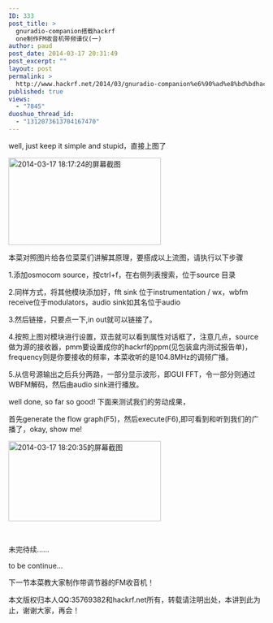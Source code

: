```yaml
---
ID: 333
post_title: >
  gnuradio-companion搭载hackrf
  one制作FM收音机带频谱仪(一)
author: paud
post_date: 2014-03-17 20:31:49
post_excerpt: ""
layout: post
permalink: >
  http://www.hackrf.net/2014/03/gnuradio-companion%e6%90%ad%e8%bd%bdhackrf-one%e5%88%b6%e4%bd%9cfm%e6%94%b6%e9%9f%b3%e6%9c%ba%e5%b8%a6%e9%a2%91%e8%b0%b1%e4%bb%aa%e4%b8%80/
published: true
views:
  - "7845"
duoshuo_thread_id:
  - "1312073613704167470"
---
```

well, just keep it simple and stupid，直接上图了

<a href="http://www.hackrf.net/wp-content/uploads/2014/03/2014-03-17-181724的屏幕截图.png"><img class="alignnone size-medium wp-image-337" alt="2014-03-17 18:17:24的屏幕截图" src="http://www.hackrf.net/wp-content/uploads/2014/03/2014-03-17-181724的屏幕截图-300x172.png" width="300" height="172" /></a>

本菜对照图片给各位菜菜们讲解其原理，要搭成以上流图，请执行以下步骤

1.添加osmocom source，按ctrl+f，在右侧列表搜索，位于source 目录

2.同样方式，将其他模块添加好，fft sink 位于instrumentation / wx，wbfm receive位于modulators，audio sink如其名位于audio

3.然后链接，只要点一下,in out就可以链接了。

4.按照上图对模块进行设置，双击就可以看到属性对话框了，注意几点，source做为源的接收器，pmm要设置成你的hackrf的ppm(见包装盒内测试报告单)，frequency则是你要接收的频率，本菜收听的是104.8MHz的调频广播。

5.从信号源输出之后兵分两路，一部分显示波形，即GUI FFT，令一部分则通过WBFM解码，然后由audio sink进行播放。

well done, so far so good! 下面来测试我们的劳动成果，

首先generate the flow graph(F5)，然后execute(F6),即可看到和听到我们的广播了，okay, show me!

<a href="http://www.hackrf.net/wp-content/uploads/2014/03/2014-03-17-182035的屏幕截图.png"><img class="alignnone size-medium wp-image-338" alt="2014-03-17 18:20:35的屏幕截图" src="http://www.hackrf.net/wp-content/uploads/2014/03/2014-03-17-182035的屏幕截图-300x158.png" width="300" height="158" /></a>

&nbsp;

未完待续……

to be continue...

下一节本菜教大家制作带调节器的FM收音机！

<span style="line-height: 1.5em">本文版权归本人</span><span style="line-height: 1.5em">QQ:35769382</span><span style="line-height: 1.5em">和hackrf.net所有，转载请注明出处，本讲到此为止，谢谢大家，再会！</span>